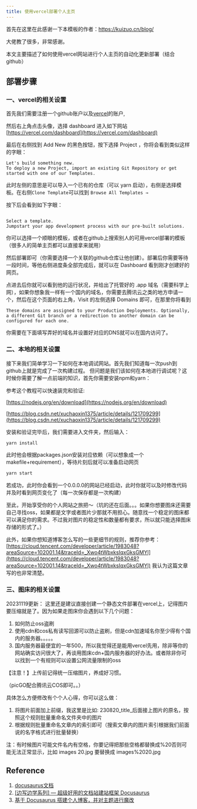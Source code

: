 ```yaml
---
title: 使用vercel部署个人主页
---
```


首先在这里在此感谢一下本模板的作者：<https://kuizuo.cn/blog/>

大佬教了很多，非常感谢。

本文主要描述了如何使用vercel网站进行个人主页的自动化更新部署（结合github）

## 部署步骤

### 一、vercel的相关设置

首先我们需要注册一个github账户以及[vercel](https://vercel.com/)的账户,

然后右上角点击头像，选择 dashboard 进入如下网站[https://vercel.com/dashboard](https://vercel.com/dashboard)

最后在右侧找到 Add New 的黑色按钮，按下选择 Project ，你将会看到类似这样的字眼：

```
Let's build something new.
To deploy a new Project, import an existing Git Repository or get started with one of our Templates.
```

此时左侧的意思是可以导入一个已有的仓库（可以 yarn 启动），右侧是选择模板。在右侧`Clone Template`可以找到 `Browse All Templates →`

按下后会看到如下字眼：

```

Select a template.
Jumpstart your app development process with our pre-built solutions.
```

你可以选择一个顺眼的模板，或者在github上搜索别人的可用vercel部署的模板（很多人的简单主页都可以直接拿来就用）

然后部署即可（你需要选择一个关联的github仓库让他创建）。部署后你需要等待一段时间，等他右侧进度条全部完成后，就可以在 Dashboard 看到刚才创建好的网页。

点进去后你就可以看到他的运行状况，并给出了托管好的 .app 域名（需要科学上网），如果你想象我一样有一个国内的域名，你需要去腾讯云之类的地方申请一个，然后在这个页面的右上角，Visit 的左侧选择 Domains 即可，在那里你将看到

```
These domains are assigned to your Production Deployments. Optionally, a different Git branch or a redirection to another domain can be configured for each one.
```

你需要在下面填写弄好的域名并设置好对应的DNS就可以在国内访问了。

### 二、本地的相关设置

接下来我们简单学习一下如何在本地调试网站。首先我们知道每一次push到github上就是完成了一次构建过程。
但问题是我们该如何在本地进行调试呢？这时候你需要了解一点前端的知识，首先你需要安装npm和yarn：

参考这个教程可以快速装完和验证:

[https://nodejs.org/en/download](https://nodejs.org/en/download)

[https://blog.csdn.net/xuchaoxin1375/article/details/121709299](https://blog.csdn.net/xuchaoxin1375/article/details/121709299)

安装和验证完毕后，我们需要进入文件夹，然后输入：

```bash
yarn install
```

此时他会根据packages.json安装对应依赖（可以想象成一个makefile+requirement），等待片刻后就可以准备启动网页

```bash
yarn start
```

若成功，此时你会看到一个0.0.0.0的网站已经启动，此时你就可以及时修改代码并及时看到网页变化了（每一次保存都是一次构建）

至此，开始享受你的个人网站之旅把～（坑的还在后面。。。如果你想要图床还需要自己寻找oss，如果都是文字或者图片少那就不用担心。随意找一个稳定的图床都可以满足你的需求。不过我对图片的稳定性和数量都有要求，所以就只能选择图床存储的形式了。）

此外，如果你想知道博客怎么写的一些更细节的规则，推荐你参考：[https://cloud.tencent.com/developer/article/1983048?areaSource=102001.14&traceId=_Xwo4tWbxksIqxGksGMYl](https://cloud.tencent.com/developer/article/1983048?areaSource=102001.14&traceId=_Xwo4tWbxksIqxGksGMYl) 我认为这篇文章写的也非常清楚。

### 三、图床的相关设置

20231119更新：
这里还是建议直接创建一个静态文件部署在vercel上，记得图片要压缩就是了。因为如果走图床你会遇到以下几个问题：

1. 如何防止oss盗刷
2. 使用cdn和cos私有读写回源可以防止盗刷，但是cdn加速域名你至少得有个国内的服务器。。。。。
3. 国内服务器最便宜的一年500，所以我觉得还是能用vercel先用，除非等你的网站确实访问很大了，再谈用图床cdn+国内服务器的好办法。或者除非你可以找到一个有规则可以设置公网流量限制的oss

【注意！】上传前记得统一压缩图片，养成好习惯。

（picGO配合腾讯云COS即可。。）

具体怎么方便修改有个个人心得，你可以这么做：

1. 将图片前面加上前缀，我这里是比如: 230820_title_后面接上图片的原名，按照这个规则批量重命名文件夹中的图片
2. 根据规则批量重命名文章内的索引即可（搜索文章内的图片索引根据我们前面说的名字格式进行批量替换）

注：有时候图片可能文件名内有空格，你要记得把那些空格都替换成%20否则可能无法正常显示，比如 images 20.jpg  要替换成 images%2020.jpg

## Reference

1. [docusaurus文档](https://www.docusaurus.cn/docs)
2. [\[边写边学系列\] — 超级好用的文档站建站框架 Docusaurus](https://www.zhihu.com/tardis/bd/art/404929066?source_id=1001)
3. [基于 Docusaurus 搭建个人博客，并对主题进行魔改](https://zhuanlan.zhihu.com/p/608149508)
